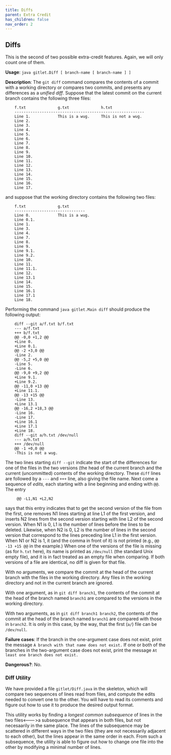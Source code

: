 ```yaml
---
title: Diffs
parent: Extra Credit
has_children: false
nav_order: 2
---
```


Diffs
----

This is the second of two possible extra-credit features.  Again, we will
only count one of them.

__Usage__: `java gitlet.Diff [ branch-name [ branch-name ] ]`

__Description__:
The `git diff` command compares the contents of a commit with a
working directory or compares two commits, and presents any
differences as a _unified diff_.  Suppose that the latest commit
on the current branch contains the following three files:

        f.txt              g.txt              h.txt
        ---------------------------------------------------------
        Line 1.            This is a wug.     This is not a wug.
        Line 2.            
        Line 3.            
        Line 4.            
        Line 5.            
        Line 6.            
        Line 7.            
        Line 8.            
        Line 9.            
        Line 10.           
        Line 11.           
        Line 12.           
        Line 13.           
        Line 14.           
        Line 15.           
        Line 16.           
        Line 17.           



and suppose that the working directory contains the following two
files:

        f.txt              g.txt       
        -------------------------------
        Line 0.            This is a wug.
        Line 0.1.  
        Line 1.    
        Line 3.    
        Line 4.    
        Line 7.    
        Line 8.    
        Line 9.    
        Line 9.1.  
        Line 9.2.  
        Line 10.   
        Line 11.   
        Line 11.1.
        Line 12.   
        Line 13.1  
        Line 14.   
        Line 15.   
        Line 16.1  
        Line 17.1  
        Line 18.   

Performing the command `java gitlet.Main diff` should produce the
following output:

        diff --git a/f.txt b/f.txt
        --- a/f.txt
        +++ b/f.txt
        @@ -0,0 +1,2 @@
        +Line 0.
        +Line 0.1.
        @@ -2 +3,0 @@
        -Line 2.
        @@ -5,2 +5,0 @@
        -Line 5.
        -Line 6.
        @@ -9,0 +9,2 @@
        +Line 9.1.
        +Line 9.2.
        @@ -11,0 +13 @@
        +Line 11.1.
        @@ -13 +15 @@
        -Line 13.
        +Line 13.1
        @@ -16,2 +18,3 @@
        -Line 16.
        -Line 17.
        +Line 16.1
        +Line 17.1
        +Line 18.
        diff --git a/h.txt /dev/null
        --- a/h.txt
        +++ /dev/null
        @@ -1 +0,0 @@
        -This is not a wug.

The two lines starting `diff --git` indicate the start of the
differences for one of the files in the two versions (the head of the
current branch and the current (uncommitted) contents of the working directory.
These `diff` lines are followed by a `---` and `+++` line, also giving the
file name.  Next come a sequence of _edits_, each starting with a line
beginning and ending with `@@`.  The entry

         @@ -L1,N1 +L2,N2

says that this entry indicates that to get the second version of the
file from the first, one removes N1 lines starting at line L1 of the
first version, and inserts N2 lines from the second version starting
with line L2 of the second version.  When N1 is 0, L1 is the number of
lines before the lines to be deleted.  Likewise, when N2 is 0, L2 is
the number of lines in the second version that correspond to the lines
preceding line L1 in the first version.  When N1 or N2 is 1, it (and
the comma in front of it) is not printed (e.g., `@@ -13 +15 @@` in the
example.)  When one of the versions of the file is missing (as for
`h.txt` here), its name is printed as `/dev/null` (the standard Unix
empty file), and it is in fact treated as an empty file when
comparing.   If both versions of a file are identical, no diff is
given for that file.

With no arguments, we compare the commit at the head of the current
branch with the files in the working directory.  Any files in the
working directory and not in the current branch are ignored.

With one argument, as in `git diff branch1`, the contents of the
commit at the head of the branch named `branch1` are compared to the
versions in the working directory.

With two arguments, as in `git diff branch1 branch2`, the contents of
the commit at the head of the branch named `branch1` are compared with
those in `branch2`.  It is only in this case, by the way, that the
first (`a/`) file can be `/dev/null`.

__Failure cases__: If the branch in the one-argument case does not
exist, print the message `A branch with that name does not exist.`
If one or both of the branches in the two-argument case does not
exist, print the message `At least one branch does not exist.`

__Dangerous?__: No.

### Diff Utility

We have provided a file `gitlet/Diff.java` in the skeleton, which will compare
two sequences of lines read from files, and compute the edits needed
to convert one to the other.  You will have to read its comments and
figure out how to use it to produce the desired output format.

This utility works by finding a _longest common subsequence_ of lines in the
two files<--->a subsequence that appears in both files, but not necesaarily
in the same place.  The lines of the subsequence may be scattered in
different ways in the two files (they are not necessarily adjacent to each
other), but the lines appear in the same order in each.
From such a subsequence, the utility is able to figure out how to
change one file into the other by modifying a minimal number of lines.
